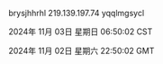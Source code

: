 brysjhhrhl 219.139.197.74 yqqlmgsycl

2024年 11月 03日 星期日 06:50:02 CST

2024年 11月 02日 星期六 22:50:02 GMT
